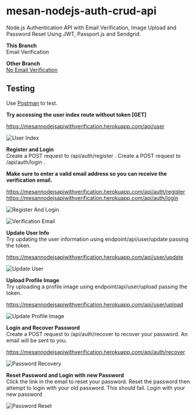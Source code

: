 # mesan-nodejs-auth-crud-api
Node.js Authentication API with Email Verification, Image Upload and Password Reset Using JWT, Passport.js and Sendgrid.

**This Branch** <br/>
Email Verification

**Other Branch** <br/>
<a href="https://github.com/MosesEsan/mesan-nodejs-auth-crud-api/tree/auth_no_verification" target="_blank">No Email Verification</a>

## Testing
Use <a href="https://www.getpostman.com" target="_blank">Postman</a> to test.<br/>

**Try accessing the user index route without token [GET]**<br/>

https://mesannodejsapiwithverification.herokuapp.com/api/user<br/>

![User Index](https://github.com/MosesEsan/mesan-nodejs-auth-crud-api/blob/master/demo/UserIndex.gif "User Index")

**Register and Login** <br/>
Create a POST request to /api/auth/register .
Create a POST request to /api/auth/login .

**Make sure to enter a valid email address so you can receive the verification email.**<br/>

https://mesannodejsapiwithverification.herokuapp.com/api/auth/register
https://mesannodejsapiwithverification.herokuapp.com/api/auth/login

![Register And Login](https://github.com/MosesEsan/mesan-nodejs-auth-crud-api/blob/master/demo/RegisterandLogin.gif "Register And Login")

![Verification Email](https://github.com/MosesEsan/mesan-nodejs-auth-crud-api/blob/master/demo/VerificationEmail.png "Verification Email")

**Update User Info** <br/>
Try updating the user information using endpoint/api/user/update passing the token.

https://mesannodejsapiwithverification.herokuapp.com/api/user/update

![Update User](https://github.com/MosesEsan/mesan-nodejs-auth-crud-api/blob/master/demo/UpdateUser.gif "Update User")

**Upload Profile Image** <br/>
Try uploading a profile image using endpoint/api/user/upload passing the token.

https://mesannodejsapiwithverification.herokuapp.com/api/user/upload

![Update Profile Image](https://github.com/MosesEsan/mesan-nodejs-auth-crud-api/blob/master/demo/UpdateProfileImage.gif "Update Profile Image")

**Login and Recover Password** <br/>
Create a POST request to /api/auth/recover to recover your password. An email will be sent to you.

https://mesannodejsapiwithverification.herokuapp.com/api/auth/recover

![Password Recovery](https://github.com/MosesEsan/mesan-nodejs-auth-crud-api/blob/master/demo/PasswordRecovery.gif "Password Recovery")

**Reset Password and Login with new Password** <br/>
Click the link in the email to reset your password. 
Reset the password then attempt to login with your old password. This should fail. Login with your new password

![Password Reset](https://github.com/MosesEsan/mesan-nodejs-auth-crud-api/blob/master/demo/PasswordReset.gif "Password Reset")
